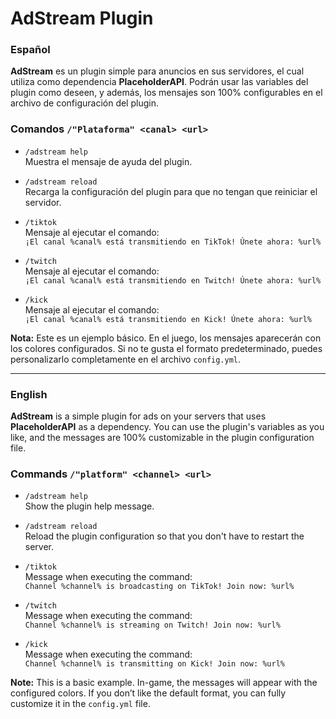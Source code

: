 # AdStream Plugin  

### Español 

**AdStream** es un plugin simple para anuncios en sus servidores, el cual utiliza como dependencia **PlaceholderAPI**. Podrán usar las variables del plugin como deseen, y además, los mensajes son 100% configurables en el archivo de configuración del plugin.  

### Comandos  `/"Plataforma" <canal> <url>` 
- `/adstream help`  
  Muestra el mensaje de ayuda del plugin.  

- `/adstream reload`  
  Recarga la configuración del plugin para que no tengan que reiniciar el servidor.  

- `/tiktok`  
  Mensaje al ejecutar el comando:  
  `¡El canal %canal% está transmitiendo en TikTok! Únete ahora: %url%`  

- `/twitch`  
  Mensaje al ejecutar el comando:  
  `¡El canal %canal% está transmitiendo en Twitch! Únete ahora: %url%`  

- `/kick`  
  Mensaje al ejecutar el comando:  
  `¡El canal %canal% está transmitiendo en Kick! Únete ahora: %url%`  

**Nota:** Este es un ejemplo básico. En el juego, los mensajes aparecerán con los colores configurados. Si no te gusta el formato predeterminado, puedes personalizarlo completamente en el archivo `config.yml`.  

---

### English 

**AdStream** is a simple plugin for ads on your servers that uses **PlaceholderAPI** as a dependency. You can use the plugin's variables as you like, and the messages are 100% customizable in the plugin configuration file.  

### Commands `/"platform" <channel> <url>`
- `/adstream help`  
  Show the plugin help message.  

- `/adstream reload`  
  Reload the plugin configuration so that you don't have to restart the server.  

- `/tiktok`  
  Message when executing the command:  
  `Channel %channel% is broadcasting on TikTok! Join now: %url%`  

- `/twitch`  
  Message when executing the command:  
  `Channel %channel% is streaming on Twitch! Join now: %url%`  

- `/kick`  
  Message when executing the command:  
  `Channel %channel% is transmitting on Kick! Join now: %url%`  

**Note:** This is a basic example. In-game, the messages will appear with the configured colors. If you don’t like the default format, you can fully customize it in the `config.yml` file.  

  
